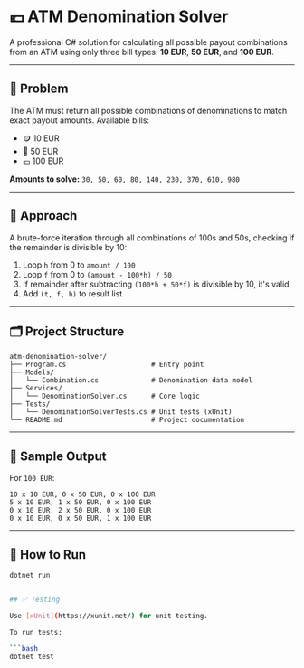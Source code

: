# 💶 ATM Denomination Solver

A professional C# solution for calculating all possible payout combinations from an ATM using only three bill types: **10 EUR**, **50 EUR**, and **100 EUR**.

---

## 📜 Problem

The ATM must return all possible combinations of denominations to match exact payout amounts. Available bills:

- 🪙 10 EUR
- 🧾 50 EUR
- 💶 100 EUR

**Amounts to solve:**
`30, 50, 60, 80, 140, 230, 370, 610, 980`

---

## 🧠 Approach

A brute-force iteration through all combinations of 100s and 50s, checking if the remainder is divisible by 10:

1. Loop `h` from 0 to `amount / 100`
2. Loop `f` from 0 to `(amount - 100*h) / 50`
3. If remainder after subtracting `(100*h + 50*f)` is divisible by 10, it's valid
4. Add `(t, f, h)` to result list

---

## 🗂️ Project Structure

```text
atm-denomination-solver/
├── Program.cs                     # Entry point
├── Models/
│   └── Combination.cs             # Denomination data model
├── Services/
│   └── DenominationSolver.cs      # Core logic
├── Tests/
│   └── DenominationSolverTests.cs # Unit tests (xUnit)
└── README.md                      # Project documentation

```
---

## 🧪 Sample Output

For `100 EUR`:
```text
10 x 10 EUR, 0 x 50 EUR, 0 x 100 EUR
5 x 10 EUR, 1 x 50 EUR, 0 x 100 EUR
0 x 10 EUR, 2 x 50 EUR, 0 x 100 EUR
0 x 10 EUR, 0 x 50 EUR, 1 x 100 EUR
```

---

## 🔧 How to Run

```bash
dotnet run


## ✅ Testing

Use [xUnit](https://xunit.net/) for unit testing.

To run tests:

```bash
dotnet test
